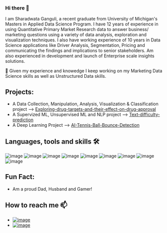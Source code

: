 ### Hi there 👋

I am Sharadwata Ganguli, a recent graduate from University of Michigan's Masters in Applied Data Science Program. I have	12 years of experience in using Quantitative Primary Market Research data to answer business/ marketing questions using a variety of data analysis, exploration and visualization techniques. I also have working experience of 10 years in Data Science applications like Driver Analysis, Segmentation, Pricing and communicating the findings and implications to senior stakeholders. Am also experienced in development and launch of Enterprise scale insights solutions.

🔭 Given my experience and knowedge I keep working on my Marketing Data Science skills as well as Unstructured Data skills.


## Projects:
* A Data Collection, Manipulation, Analysis, Visualization & Classification project --> <a href="https://github.com/s-ganguli/Exploring-drug-targets-and-their-effect-on-drug-approval"> Exploring-drug-targets-and-their-effect-on-drug-approval</a>
* A Supervized ML, Unsupervised ML and NLP project --> <a href="https://github.com/s-ganguli/Text-difficulty-prediction"> Text-difficulty-prediction</a>
* A Deep Learning Project --> <a href="https://github.com/s-ganguli/AI-Tennis-Ball-Bounce-Detection"> AI-Tennis-Ball-Bounce-Detection</a>


## Languages, tools and skills 🛠
![image](https://user-images.githubusercontent.com/86696198/170815126-2b44ed7f-e8cf-4c22-8f7c-f362e8333a27.png)
![image](https://user-images.githubusercontent.com/86696198/170815130-d3289971-a1f0-49ae-b32c-9a493fe5ca1a.png)
![image](https://user-images.githubusercontent.com/86696198/170815138-df58b430-05c4-4006-93a3-98fa84613dd2.png)
![image](https://user-images.githubusercontent.com/86696198/170815144-678de0ed-f5be-4dbd-81f0-66533554c439.png)
![image](https://user-images.githubusercontent.com/86696198/170815149-7c8a16e5-851e-46fe-9953-4e0307920195.png)
![image](https://user-images.githubusercontent.com/86696198/170815152-aed8ef9d-9e5e-4566-817c-7ff938417a07.png)
![image](https://user-images.githubusercontent.com/86696198/170815157-b0ced241-76fd-4c31-8483-0761c1de8f3d.png)
![image](https://user-images.githubusercontent.com/86696198/170815159-1b8b309e-0a92-41f0-809a-4fe99a5ab30c.png)
![image](https://user-images.githubusercontent.com/86696198/170815165-65bc25e6-b157-4c49-8196-b8864bd2a04b.png)


## Fun Fact:
* Am a proud Dad, Husband and Gamer! 

## How to reach me 📫
* <a href="https://in.linkedin.com/in/sharadwataganguli">![image](https://user-images.githubusercontent.com/86696198/170815000-922ec508-9a1d-499c-82e9-ac2eca1b6e7e.png)</a>
* <a href="mailto:sharadwata.ganguli@gmail.com">![image](https://user-images.githubusercontent.com/86696198/170815077-5cb6fb56-0d32-47eb-b3b9-6fd7a7cba5c9.png)</a>

<!--
**s-ganguli/s-ganguli** is a ✨ _special_ ✨ repository because its `README.md` (this file) appears on your GitHub profile.

Here are some ideas to get you started:

- 🔭 I’m currently working on ...
- 🌱 I’m currently learning ...
- 👯 I’m looking to collaborate on ...
- 🤔 I’m looking for help with ...
- 💬 Ask me about ...
- 📫 How to reach me: ...
- 😄 Pronouns: ...
- ⚡ Fun fact: ...
-->
